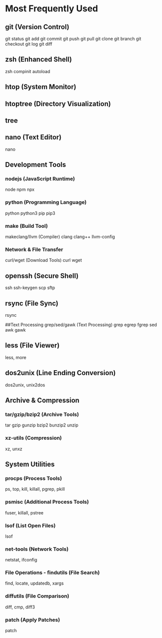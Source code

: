 # Most Frequently Used

## git (Version Control)
git status
git add
git commit
git push
git pull
git clone
git branch
git checkout
git log
git diff

## zsh (Enhanced Shell)
zsh
compinit
autoload

## htop (System Monitor)
## htoptree (Directory Visualization)
## tree
## nano (Text Editor)
nano

## Development Tools
### nodejs (JavaScript Runtime)
node
npm
npx

### python (Programming Language)
python
python3
pip
pip3

### make (Build Tool)
makeclang/llvm (Compiler)
clang
clang++
llvm-config

### Network & File Transfer
curl/wget (Download Tools)
curl
wget

## openssh (Secure Shell)
ssh
ssh-keygen
scp
sftp

## rsync (File Sync)
rsync

##Text Processing grep/sed/gawk (Text Processing)
grep
egrep
fgrep
sed
awk
gawk

## less (File Viewer)
less, more

## dos2unix (Line Ending Conversion)
dos2unix, unix2dos

## Archive & Compression
### tar/gzip/bzip2 (Archive Tools)
tar
gzip
gunzip
bzip2
bunzip2
unzip

### xz-utils (Compression)
xz, unxz

## System Utilities
### procps (Process Tools)
ps, top, kill, killall, pgrep, pkill

### psmisc (Additional Process Tools)
fuser, killall, pstree

### lsof (List Open Files)
lsof

### net-tools (Network Tools)
netstat, ifconfig

### File Operations - findutils (File Search)
find, locate, updatedb, xargs

### diffutils (File Comparison)
diff, cmp, diff3

### patch (Apply Patches)
patch